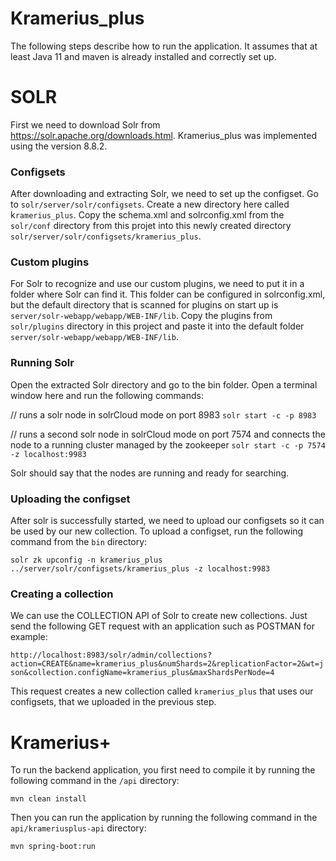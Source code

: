 # Kramerius_plus

The following steps describe how to run the application. It assumes that at least Java 11 and maven is already installed and correctly set up.

# SOLR

First we need to download Solr from https://solr.apache.org/downloads.html. Kramerius_plus was implemented using the version 8.8.2. 

### Configsets
After downloading and extracting Solr, we need to set up the configset. Go to `solr/server/solr/configsets`. Create a new directory here called k`ramerius_plus`. Copy the schema.xml and solrconfig.xml from the `solr/conf` directory from this projet into this newly created directory `solr/server/solr/configsets/kramerius_plus`.

### Custom plugins
For Solr to recognize and use our custom plugins, we need to put it in a folder where Solr can find it. This folder can be configured in solrconfig.xml, but the default directory that is scanned for plugins on start up is `server/solr-webapp/webapp/WEB-INF/lib`. Copy the plugins from `solr/plugins` directory in this project and paste it into the default folder `server/solr-webapp/webapp/WEB-INF/lib`.

### Running Solr
Open the extracted Solr directory and go to the bin folder. Open a terminal window here and run the following commands:

// runs a solr node in solrCloud mode on port 8983
`solr start -c -p 8983`

// runs a second solr node in solrCloud mode on port 7574 and connects the node to a running cluster managed by the zookeeper
`solr start -c -p 7574 -z localhost:9983`

Solr should say that the nodes are running and ready for searching.

### Uploading the configset
After solr is successfully started, we need to upload our configsets so it can be used by our new collection. To upload a configset, run the following command from the `bin` directory:

`solr zk upconfig -n kramerius_plus ../server/solr/configsets/kramerius_plus -z localhost:9983`

### Creating a collection
We can use the COLLECTION API of Solr to create new collections. Just send the following GET request with an application such as POSTMAN for example:

`http://localhost:8983/solr/admin/collections?action=CREATE&name=kramerius_plus&numShards=2&replicationFactor=2&wt=json&collection.configName=kramerius_plus&maxShardsPerNode=4`

This request creates a new collection called `kramerius_plus` that uses our configsets, that we uploaded in the previous step.

# Kramerius+

To run the backend application, you first need to compile it by running the following command in the `/api` directory:

`mvn clean install`

Then you can run the application by running the following command in the `api/krameriusplus-api` directory:

`mvn spring-boot:run`